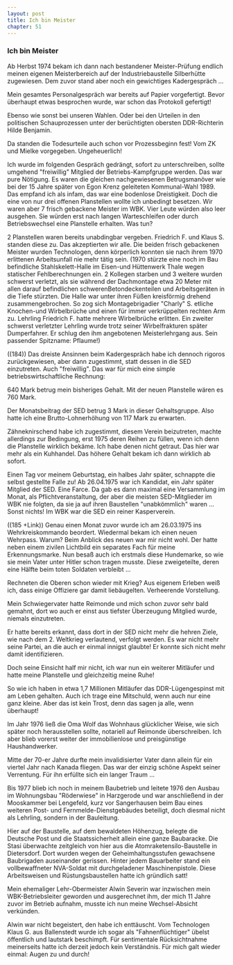 ```yaml
---  
layout: post
title: Ich bin Meister
chapter: 51
---  
```


### Ich bin Meister

Ab Herbst 1974 bekam ich dann nach bestandener Meister-Prüfung endlich meinen
eigenen Meisterbereich auf der Industriebaustelle Silberhütte zugewiesen. Dem
zuvor stand aber noch ein gewichtiges Kadergespräch …

Mein gesamtes Personalgespräch war bereits auf Papier vorgefertigt. Bevor
überhaupt etwas besprochen wurde, war schon das Protokoll gefertigt!

Ebenso wie sonst bei unseren Wahlen. Oder bei den Urteilen in den politischen
Schauprozessen unter der berüchtigten obersten DDR-Richterin Hilde Benjamin.

Da standen die Todesurteile auch schon vor Prozessbeginn fest! Vom ZK und
Mielke vorgegeben. Ungeheuerlich!

Ich wurde im folgenden Gespräch gedrängt, sofort zu unterschreiben, sollte
umgehend "freiwillig" Mitglied der Betriebs-Kampfgruppe werden. Das war pure
Nötigung. Es waren die gleichen nachgewiesenen Betrugsmanöver wie bei der 15
Jahre später von Egon Krenz geleiteten Kommunal-Wahl 1989. Das empfand ich als
infam, das war eine bodenlose Dreistigkeit. Doch die eine von nur drei offenen
Planstellen wollte ich unbedingt besetzen. Wir waren aber 7 frisch gebackene
Meister im WBK. Vier Leute würden also leer ausgehen. Sie würden erst nach
langen Warteschleifen oder durch Betriebswechsel eine Planstelle erhalten. Was
tun?

2 Planstellen waren bereits unabdingbar vergeben. Friedrich F. und Klaus S.
standen diese zu. Das akzeptierten wir alle. Die beiden frisch gebackenen
Meister wurden Technologen, denn körperlich konnten sie nach ihrem 1970
erlittenen Arbeitsunfall nie mehr tätig sein. (1970 stürzte eine noch im Bau
befindliche Stahlskelett-Halle im Eisen-und Hüttenwerk Thale wegen statischer
Fehlberechnungen ein. 2 Kollegen starben und 3 weitere wurden schwerst
verletzt, als sie während der Dachmontage etwa 20 Meter mit allen darauf
befindlichen schwerenBetondeckenteilen und Arbeitsgeräten in die Tiefe
stürzten. Die Halle war unter ihren Füßen kreisförmig drehend
zusammengebrochen. So zog sich Montagebrigadier "Charly" S. etliche
Knochen-und Wirbelbrüche und einen für immer verkrüppelten rechten Arm zu.
Lehrling Friedrich F. hatte mehrere Wirbelbrüche erlitten. Ein zweiter
schwerst verletzter Lehrling wurde trotz seiner Wirbelfrakturen später
Dumperfahrer. Er schlug den ihm angebotenen Meisterlehrgang aus. Sein
passender Spitzname: Pflaume!)

((184)) Das dreiste Ansinnen beim Kadergespräch habe ich dennoch rigoros
zurückgewiesen, aber dann zugestimmt, statt dessen in die SED einzutreten.
Auch "freiwillig". Das war für mich eine simple betriebswirtschaftliche
Rechnung:

640 Mark betrug mein bisheriges Gehalt. Mit der neuen Planstelle wären es 760
Mark.

Der Monatsbeitrag der SED betrug 3 Mark in dieser Gehaltsgruppe. Also hatte
ich eine Brutto-Lohnerhöhung von 117 Mark zu erwarten.

Zähneknirschend habe ich zugestimmt, diesem Verein beizutreten, machte
allerdings zur Bedingung, erst 1975 deren Reihen zu füllen, wenn ich denn die
Planstelle wirklich bekäme. Ich habe denen nicht getraut. Das hier war mehr
als ein Kuhhandel. Das höhere Gehalt bekam ich dann wirklich ab sofort.

Einen Tag vor meinem Geburtstag, ein halbes Jahr später, schnappte die selbst
gestellte Falle zu! Ab 26.04.1975 war ich Kandidat, ein Jahr später Mitglied
der SED. Eine Farce. Da gab es dann maximal eine Versammlung im Monat, als
Pflichtveranstaltung, der aber die meisten SED-Mitglieder im WBK nie folgten,
da sie ja auf ihren Baustellen "unabkömmlich" waren … Sonst nichts! Im WBK war
die SED ein reiner Kasperverein.

((185 +Link)) Genau einen Monat zuvor wurde ich am 26.03.1975 ins
Wehrkreiskommando beordert. Wiedermal bekam ich einen neuen Wehrpass. Warum?
Beim Anblick des neuen war mir nicht wohl. Der hatte neben einem zivilen
Lichtbild ein separates Fach für meine Erkennungsmarke. Nun besaß auch ich
erstmals diese Hundemarke, so wie sie mein Vater unter Hitler schon tragen
musste. Diese zweigeteilte, deren eine Hälfte beim toten Soldaten verbleibt …

Rechneten die Oberen schon wieder mit Krieg? Aus eigenem Erleben weiß ich,
dass einige Offiziere gar damit liebäugelten. Verheerende Vorstellung.

Mein Schwiegervater hatte Reimonde und mich schon zuvor sehr bald gemahnt,
dort wo auch er einst aus tiefster Überzeugung Mitglied wurde, niemals
einzutreten.

Er hatte bereits erkannt, dass dort in der SED nicht mehr die hehren Ziele,
wie nach dem 2. Weltkrieg verlautend, verfolgt werden. Es war nicht mehr seine
Partei, an die auch er einmal innigst glaubte! Er konnte sich nicht mehr damit
identifizieren.

Doch seine Einsicht half mir nicht, ich war nun ein weiterer Mitläufer und
hatte meine Planstelle und gleichzeitig meine Ruhe!

So wie ich haben in etwa 1,7 Millionen Mitläufer das DDR-Lügengespinst mit am
Leben gehalten. Auch ich trage eine Mitschuld, wenn auch nur eine ganz kleine.
Aber das ist kein Trost, denn das sagen ja alle, wenn überhaupt!

Im Jahr 1976 ließ die Oma Wolf das Wohnhaus glücklicher Weise, wie sich später
noch herausstellen sollte, notariell auf Reimonde überschreiben. Ich aber
blieb vorerst weiter der immobilienlose und preisgünstige Haushandwerker.

Mitte der 70-er Jahre durfte mein invalidisierter Vater dann allein für ein
viertel Jahr nach Kanada fliegen. Das war der einzig schöne Aspekt seiner
Verrentung. Für ihn erfüllte sich ein langer Traum …

Bis 1977 blieb ich noch in meinem Baubetrieb und leitete 1976 den Ausbau im
Wohnungsbau "Röderwiese" in Harzgerode und war anschließend in der Mooskammer
bei Lengefeld, kurz vor Sangerhausen beim Bau eines weiteren Post- und
Fernmelde-Dienstgebäudes beteiligt, doch diesmal nicht als Lehrling, sondern
in der Bauleitung.

Hier auf der Baustelle, auf dem bewaldeten Höhenzug, belegte die Deutsche Post
und die Staatssicherheit allein eine ganze Baubaracke. Die Stasi überwachte
zeitgleich von hier aus die Atomraketensilo-Baustelle in Dietersdorf. Dort
wurden wegen der Geheimhaltungsstufen gewachsene Baubrigaden auseinander
gerissen. Hinter jedem Bauarbeiter stand ein vollbewaffneter NVA-Soldat mit
durchgeladener Maschinenpistole. Diese Arbeitsweisen und Rüstungsbaustellen
hatte ich gründlich satt!

Mein ehemaliger Lehr-Obermeister Alwin Severin war inzwischen mein
WBK-Betriebsleiter geworden und ausgerechnet ihm, der mich 11 Jahre zuvor im
Betrieb aufnahm, musste ich nun meine Wechsel-Absicht verkünden.

Alwin war nicht begeistert, den habe ich enttäuscht. Vom Technologen Klaus G.
aus Ballenstedt wurde ich sogar als "Fahnenflüchtiger" übelst öffentlich und
lautstark beschimpft. Für sentimentale Rücksichtnahme meinerseits hatte ich
derzeit jedoch kein Verständnis. Für mich galt wieder einmal: Augen zu und
durch!

